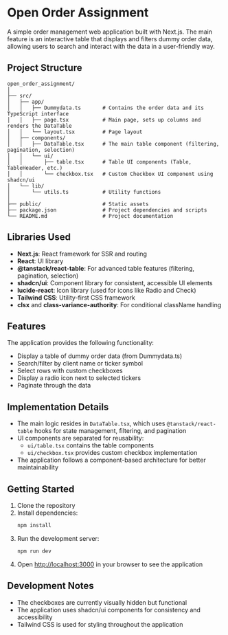 # Open Order Assignment

A simple order management web application built with Next.js. The main feature is an interactive table that displays and filters dummy order data, allowing users to search and interact with the data in a user-friendly way.

## Project Structure

```
open_order_assignment/
│
├── src/
│   ├── app/
│   │   ├── Dummydata.ts       # Contains the order data and its TypeScript interface
│   │   ├── page.tsx           # Main page, sets up columns and renders the DataTable
│   │   └── layout.tsx         # Page layout
│   ├── components/
│   │   ├── DataTable.tsx      # The main table component (filtering, pagination, selection)
│   │   └── ui/
│   │       ├── table.tsx      # Table UI components (Table, TableHeader, etc.)
│   │       └── checkbox.tsx   # Custom Checkbox UI component using shadcn/ui
│   └── lib/
│       └── utils.ts           # Utility functions
│
├── public/                    # Static assets
├── package.json               # Project dependencies and scripts
└── README.md                  # Project documentation
```

## Libraries Used

- **Next.js**: React framework for SSR and routing
- **React**: UI library
- **@tanstack/react-table**: For advanced table features (filtering, pagination, selection)
- **shadcn/ui**: Component library for consistent, accessible UI elements
- **lucide-react**: Icon library (used for icons like Radio and Check)
- **Tailwind CSS**: Utility-first CSS framework
- **clsx** and **class-variance-authority**: For conditional className handling

## Features

The application provides the following functionality:

- Display a table of dummy order data (from Dummydata.ts)
- Search/filter by client name or ticker symbol
- Select rows with custom checkboxes
- Display a radio icon next to selected tickers
- Paginate through the data

## Implementation Details

- The main logic resides in `DataTable.tsx`, which uses `@tanstack/react-table` hooks for state management, filtering, and pagination
- UI components are separated for reusability:
  - `ui/table.tsx` contains the table components
  - `ui/checkbox.tsx` provides custom checkbox implementation
- The application follows a component-based architecture for better maintainability

## Getting Started

1. Clone the repository
2. Install dependencies:
   ```bash
   npm install
   ```
3. Run the development server:
   ```bash
   npm run dev
   ```
4. Open [http://localhost:3000](http://localhost:3000) in your browser to see the application

## Development Notes

- The checkboxes are currently visually hidden but functional
- The application uses shadcn/ui components for consistency and accessibility
- Tailwind CSS is used for styling throughout the application